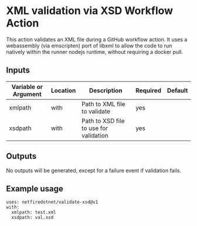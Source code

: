 # XML validation via XSD Workflow Action

This action validates an XML file during a GitHub workflow action. It uses a webassembly (via emscripten) port of libxml to allow the code to run natively within the runner nodejs runtime, without requiring a docker pull.

## Inputs

| Variable or Argument | Location | Description                            | Required | Default |
|----------------------|----------|----------------------------------------|----------|---------|
| xmlpath              | with     | Path to XML file to validate           | yes      |         |
| xsdpath              | with     | Path to XSD file to use for validation | yes      |         |

## Outputs

No outputs will be generated, except for a failure event if validation fails.

## Example usage
```
uses: netfiredotnet/validate-xsd@v1
with:
  xmlpath: test.xml
  xsdpath: val.xsd
```